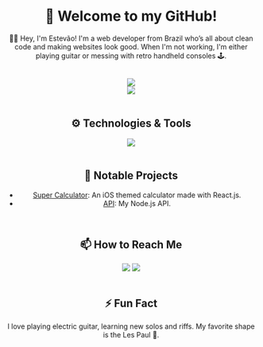 <div align="center">
	<h1>👋 Welcome to my GitHub!</h1>
	<p align="center">👨‍💻 Hey, I'm Estevão! I'm a web developer from Brazil who’s all about clean code and making websites look good. When I'm not working, I'm either playing guitar or messing with retro handheld consoles 🕹.</p>
	<br>
	<div align="center">
		<img src="https://github-readme-stats.vercel.app/api?username=estevaoaz&show_icons=true&theme=radical"/>
	</div>
	<div align="center">
		<img src="https://github-readme-stats.vercel.app/api/top-langs/?username=estevaoaz&layout=compact&theme=radical"/>
	</div>
	<br>
	<h2>⚙️ Technologies & Tools</h2>
	<div align="center">
		<a href="https://skillicons.dev">
			<img src="https://skillicons.dev/icons?i=laravel,react,mysql,docker,git,js,ts,nodejs,html,css" />
		</a>
	</div>
	<br>
	<h2>🔧 Notable Projects</h2>
	<ul>
		<li><a href="https://github.com/EstevaoAZ/calculator">Super Calculator</a>: An iOS themed calculator made with React.js.</li>
		<li><a href="https://github.com/EstevaoAZ/project2">API</a>: My Node.js API.</li>
	</ul>
	<br>
	<h2>📫 How to Reach Me</h2>
	<div align="center">
		<a href="https://www.linkedin.com/in/estev%C3%A3o-maestrelli-715a91221?utm_source=share&utm_campaign=share_via&utm_content=profile&utm_medium=android_app" target="_blank"><img src="https://img.shields.io/badge/-LinkedIn-%230077B5?style=for-the-badge&logo=linkedin&logoColor=white" target="_blank"></a>
		<a href="mailto:estevao.aztex@gmail.com"><img src="https://img.shields.io/badge/-Email-%23333?style=for-the-badge&logo=gmail&logoColor=white" target="_blank"></a>
	</div>
	<br>
	<h2>⚡ Fun Fact</h2>
	<p align="center">I love playing electric guitar, learning new solos and riffs. My favorite shape is the Les Paul 🤘.</p>
</div>
